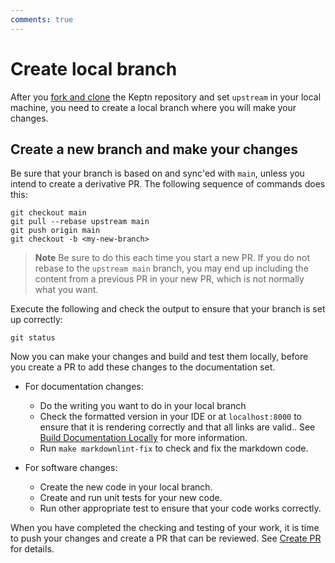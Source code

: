 ```yaml
---
comments: true
---
```


# Create local branch

After you
[fork and clone](./fork-clone.md)
the Keptn repository and set `upstream` in your local machine,
you need to create a local branch where you will make your changes.

## Create a new branch and make your changes

Be sure that your branch is based on and sync'ed with `main`,
unless you intend to create a derivative PR.
The following sequence of commands does this:

```console
git checkout main
git pull --rebase upstream main
git push origin main
git checkout -b <my-new-branch>
```

> **Note** Be sure to do this each time you start a new PR.
> If you do not rebase to the `upstream main` branch,
> you may end up including the content from a previous PR in your new PR,
> which is not normally what you want.

Execute the following and check the output
to ensure that your branch is set up correctly:

```console
git status
```

Now you can make your changes and build and test them locally,
before you create a PR to add these changes to the documentation set.

* For documentation changes:
    * Do the writing you want to do in your local branch
    * Check the formatted version in your IDE
    or at `localhost:8000`
    to ensure that it is rendering correctly
    and that all links are valid..
    See [Build Documentation Locally](../../docs/local-building.md)
    for more information.
    * Run `make markdownlint-fix` to check and fix the markdown code.

* For software changes:
    * Create the new code in your local branch.
    * Create and run unit tests for your new code.
    * Run other appropriate test to ensure that your code works correctly.

When you have completed the checking and testing of your work,
it is time to push your changes and create a PR that can be reviewed.
See [Create PR](./pr-create.md) for details.
